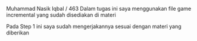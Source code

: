 Muhammad Nasik Iqbal / 463
Dalam tugas ini saya menggunakan file game incremental yang sudah disediakan di materi

Pada Step 1 ini saya sudah mengerjakannya sesuai dengan materi yang diberikan
